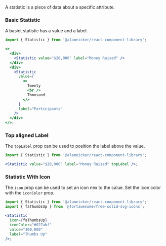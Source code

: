 A statistic is a piece of data about a specific attribute.

### Basic Statistic

A basict statistic has a value and a label.

```jsx
import { Statistic } from '@alaneicker/react-component-library';

<>
  <div>
    <Statistic value="$20,000" label="Money Raised" />
  </div>
  <div>
    <Statistic
      value={
        <>
          Twenty
          <br />
          Thousand
        </>
      }
      label="Participants"
    />
  </div>
</>;
```

### Top aligned Label

The `topLabel` prop can be used to position the label above the value.

```jsx
import { Statistic } from '@alaneicker/react-component-library';

<Statistic value="$20,000" label="Money Raised" topLabel />;
```

### Statistic With Icon

The `icon` prop can be used to set an icon nex to the calue. Set the icon color with the `iconColor` prop.

```jsx
import { Statistic } from '@alaneicker/react-component-library';
import { faThumbsUp } from '@fortawesome/free-solid-svg-icons';

<Statistic
  icon={faThumbsUp}
  iconColor="#027abf"
  value="100,000"
  label="Thumbs Up"
/>;
```
